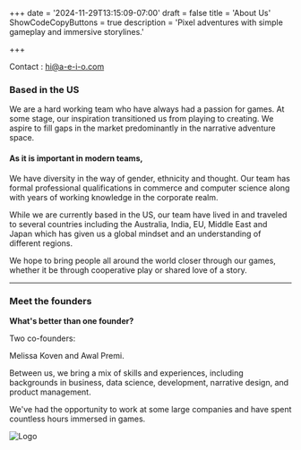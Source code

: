+++
date = '2024-11-29T13:15:09-07:00'
draft = false
title = 'About Us'
ShowCodeCopyButtons = true
description = 'Pixel adventures with simple gameplay and immersive storylines.'

+++

<!-- //![name](/images/aeio-logo.png#center) -->

Contact : hi@a-e-i-o.com

### Based in the US

We are a hard working team who have always had a passion for games. At some stage, our inspiration transitioned us from playing to creating. We aspire to fill gaps in the market predominantly in the narrative adventure space.

#### As it is important in modern teams,

We have diversity in the way of gender, ethnicity and thought. Our team has formal professional qualifications in commerce and computer science along with years of working knowledge in the corporate realm.

While we are currently based in the US, our team have lived in and traveled to several countries including the Australia, India, EU, Middle East and Japan which has given us a global mindset and an understanding of different regions. 

We hope to bring people all around the world closer through our games, whether it be through cooperative play or shared love of a story.


---
### Meet **the founders**
**What's better than one founder?**

Two co-founders:

Melissa Koven and Awal Premi.

Between us, we bring a mix of skills and experiences, including backgrounds in business, data science, development, narrative design, and product management. 

We've had the opportunity to work at some large companies and have spent countless hours immersed in games.

![Logo](/images/ghost.svg#center)